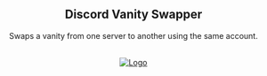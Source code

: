 <div id="top"></div>

  <h2 align="center">Discord Vanity Swapper</h3>

  <p align="center">
    Swaps a vanity from one server to another using the same account.
    <br />
    <br />
  </p>

<div align="center">
  <a href="https://github.com/kiIogram/GitHub-Username-Checker">
    <img src="https://i.imgur.com/4E722h7.png" alt="Logo">
  </a>
  
</div>
  
